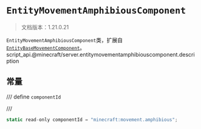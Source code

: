 # `EntityMovementAmphibiousComponent`

> 文档版本：1.21.0.21

`EntityMovementAmphibiousComponent`类，扩展自[`EntityBaseMovementComponent`](./entitybasemovementcomponent.md)。script_api.@minecraft/server.entitymovementamphibiouscomponent.description

## 常量

/// define
`componentId`


///

```js
static read-only componentId = "minecraft:movement.amphibious";
```

